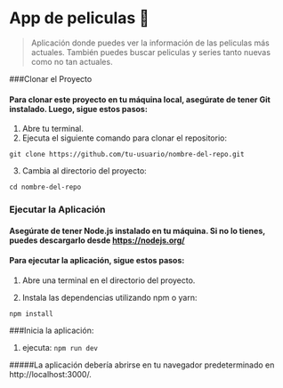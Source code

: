 # App de peliculas 🍿
> Aplicación donde puedes ver la información de las peliculas más actuales. También puedes buscar peliculas y series tanto nuevas como no tan actuales.

###Clonar el Proyecto
#### Para clonar este proyecto en tu máquina local, asegúrate de tener Git instalado. Luego, sigue estos pasos:

1. Abre tu terminal.
2. Ejecuta el siguiente comando para clonar el repositorio:
 
  `git clone https://github.com/tu-usuario/nombre-del-repo.git`
   
3. Cambia al directorio del proyecto:

`cd nombre-del-repo`

### Ejecutar la Aplicación
#### Asegúrate de tener Node.js instalado en tu máquina. Si no lo tienes, puedes descargarlo desde https://nodejs.org/

#### Para ejecutar la aplicación, sigue estos pasos:

1. Abre una terminal en el directorio del proyecto.

2. Instala las dependencias utilizando npm o yarn:

`npm install`

###Inicia la aplicación:

1. ejecuta: `npm run dev`

#####La aplicación debería abrirse en tu navegador predeterminado en http://localhost:3000/.
